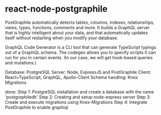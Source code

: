 # react-node-postgraphile

PostGraphile automatically detects tables, columns, indexes, relationships, views, types, functions, comments and more. It builds a GraphQL server that is highly intelligent about your data, and that automatically updates itself without restarting when you modify your database.

GraphQL Code Generator is a CLI tool that can generate TypeScript typings out of a GraphQL schema. The codegen allows you to specify scripts it can run for you in certain events. (In our case, we will get hook-based queries and mutations.)

Database: PostgreSQL
Server: Node, ExpressJS and PostGraphile
Client: React+TypeScript, GraphQL, Apollo-Client
Schema handling: Knex Migrations

done: Step 1: PostgreSQL installation and create a database with the name 'postgraphiledb'
Step 2: Creating and setup node-express server
Step 3: Create and execute migrations using Knex-Migrations
Step 4: Integrate PostGraphile to enable graphiql
